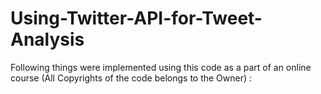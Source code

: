 # Using-Twitter-API-for-Tweet-Analysis
Following things were implemented using this code as a part of an online course (All Copyrights of the code belongs to the Owner) : 

